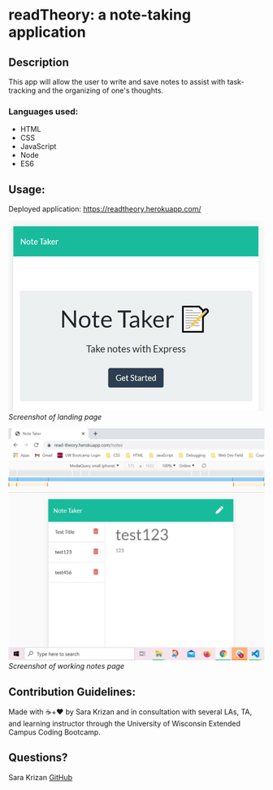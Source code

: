 # readTheory: a note-taking application

## Description
This app will allow the user to write and save notes to assist with task-tracking and the organizing of one's thoughts.

### Languages used:
- HTML
- CSS
- JavaScript
- Node
- ES6    

## <a name="usage">Usage</a>:

Deployed application:
https://readtheory.herokuapp.com/

![Application Screenshot](./assets/landingpage.jpg)*Screenshot of landing page*


![Application Screenshot](./assets/notes.jpg)*Screenshot of working notes page*


    
## <a name="contribution-guidelines">Contribution Guidelines</a>:
Made with ☕+❤️ by Sara Krizan and in consultation with several LAs, TA, and learning instructor through the University of Wisconsin Extended Campus Coding Bootcamp.


## <a name="questions?">Questions?</a>
Sara Krizan
[GitHub](https://github.com/SMKrizan)
